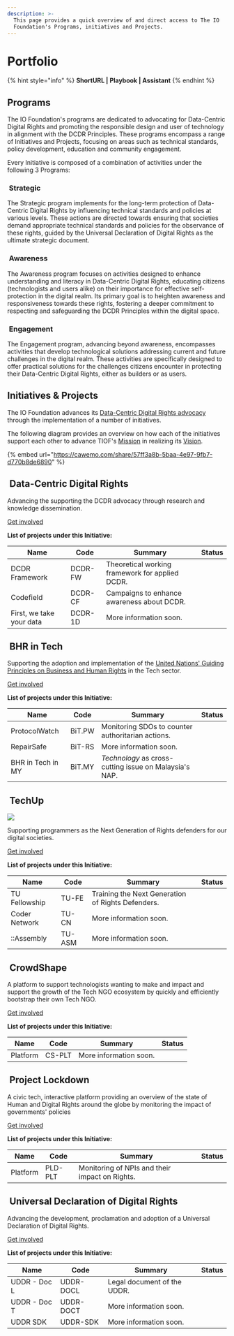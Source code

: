 ```yaml
---
description: >-
  This page provides a quick overview of and direct access to The IO
  Foundation's Programs, initiatives and Projects.
---
```


# Portfolio

{% hint style="info" %}
**ShortURL | Playbook | Assistant**
{% endhint %}

## Programs

The IO Foundation's programs are dedicated to advocating for Data-Centric Digital Rights and promoting the responsible design and user of technology in alignment with the DCDR Principles. These programs encompass a range of Initiatives and Projects, focusing on areas such as technical standards, policy development, education and community engagement.

Every Initiative is composed of a combination of activities under the following 3 Programs:

### <img src="../../.gitbook/assets/DCDR Icon-01.png" alt="" data-size="line"> Strategic

The Strategic program implements for the long-term protection of Data-Centric Digital Rights by influencing technical standards and policies at various levels. These actions are directed towards ensuring that societies demand appropriate technical standards and policies for the observance of these rights, guided by the Universal Declaration of Digital Rights as the ultimate strategic document.

### <img src="../../.gitbook/assets/DCDR Icon-01.png" alt="" data-size="line"> Awareness

The Awareness program focuses on activities designed to enhance understanding and literacy in Data-Centric Digital Rights, educating citizens (technologists and users alike) on their importance for effective self-protection in the digital realm. Its primary goal is to heighten awareness and responsiveness towards these rights, fostering a deeper commitment to respecting and safeguarding the DCDR Principles within the digital space.

### <img src="../../.gitbook/assets/DCDR Icon-01.png" alt="" data-size="line"> Engagement

The Engagement program, advancing beyond awareness, encompasses activities that develop technological solutions addressing current and future challenges in the digital realm. These activities are specifically designed to offer practical solutions for the challenges citizens encounter in protecting their Data-Centric Digital Rights, either as builders or as users.

## Initiatives & Projects

The IO Foundation advances its [Data-Centric Digital Rights advocacy](https://tiof.click/DCDRAdvocacy) through the implementation of a number of initiatives.

The following diagram provides an overview on how each of the initiatives support each other to advance TIOF's [Mission](https://tiof.click/TIOFMission) in realizing its [Vision](https://tiof.click/TIOFVision).

{% embed url="https://cawemo.com/share/57ff3a8b-5baa-4e97-9fb7-d770b8de6890" %}

## <img src="../../.gitbook/assets/DCDR Icon-01.png" alt="" data-size="line"> Data-Centric Digital Rights

Advancing the supporting the DCDR advocacy through research and knowledge dissemination.

[Get involved](https://tiof.click/DCDRDocs)

**List of projects under this Initiative:**

<table><thead><tr><th>Name</th><th>Code</th><th>Summary</th><th data-type="select">Status</th></tr></thead><tbody><tr><td>DCDR Framework</td><td>DCDR-FW</td><td>Theoretical working framework for applied DCDR.</td><td></td></tr><tr><td>Codefield</td><td>DCDR-CF</td><td>Campaigns to enhance awareness about DCDR.</td><td></td></tr><tr><td>First, we take your data</td><td>DCDR-1D</td><td>More information soon.</td><td></td></tr></tbody></table>



## <img src="../../.gitbook/assets/[TIOF BiT] Comms [P] Logo FC T HiRes XXX v1.0.png" alt="" data-size="line"> BHR in Tech

Supporting the adoption and implementation of the [United Nations' Guiding Principles on Business and Human Rights](https://dothe.click/Ext6) in the Tech sector.

[Get involved](https://tiof.click/BiTDocs)

**List of projects under this Initiative:**

<table><thead><tr><th>Name</th><th>Code</th><th>Summary</th><th data-type="select">Status</th></tr></thead><tbody><tr><td>ProtocolWatch</td><td>BiT.PW</td><td>Monitoring SDOs to counter authoritarian actions.</td><td></td></tr><tr><td>RepairSafe</td><td>BiT-RS</td><td>More information soon.</td><td></td></tr><tr><td>BHR in Tech in MY</td><td>BiT.MY</td><td><em>Technology</em> as cross-cutting issue on Malaysia's NAP.</td><td></td></tr></tbody></table>



## <img src="../../.gitbook/assets/[TIOF TU] Comms [P] U Logo FC T HiRes XXX v1.0.png" alt="" data-size="line"> TechUp

![](<../../.gitbook/assets/\[TIOF TU] Comms \[P] LinkedIn - Event Header ENG v1.0.jpg>)

Supporting programmers as the Next Generation of Rights defenders for our digital societies.

[Get involved](https://tiof.click/TUDocs)

**List of projects under this Initiative:**

<table><thead><tr><th>Name</th><th>Code</th><th>Summary</th><th data-type="select">Status</th></tr></thead><tbody><tr><td>TU Fellowship</td><td>TU-FE</td><td>Training the Next Generation of Rights Defenders.</td><td></td></tr><tr><td>Coder Network</td><td>TU-CN</td><td>More information soon.</td><td></td></tr><tr><td>::Assembly</td><td>TU-ASM</td><td>More information soon.</td><td></td></tr></tbody></table>



## <img src="../../.gitbook/assets/CrowdShape-01.png" alt="" data-size="line"> CrowdShape

A platform to support technologists wanting to make and impact and support the growth of the Tech NGO ecosystem by quickly and efficiently bootstrap their own Tech NGO.

[Get involved](https://tiof.click/CSDocs)

**List of projects under this Initiative:**

<table><thead><tr><th>Name</th><th>Code</th><th>Summary</th><th data-type="select">Status</th></tr></thead><tbody><tr><td>Platform</td><td>CS-PLT</td><td>More information soon.</td><td></td></tr></tbody></table>



## <img src="../../.gitbook/assets/[TIOF PLD] Comms [P] Lock Logo LM T HiRes XXX v1.0.png" alt="" data-size="line"> Project Lockdown

A civic tech, interactive platform providing an overview of the state of Human and Digital Rights around the globe by monitoring the impact of governments' policies

[Get involved](https://tiof.click/PLDDocs)

**List of projects under this Initiative:**

<table><thead><tr><th>Name</th><th>Code</th><th>Summary</th><th data-type="select">Status</th></tr></thead><tbody><tr><td>Platform</td><td>PLD-PLT</td><td>Monitoring of NPIs and their impact on Rights.</td><td></td></tr></tbody></table>



## <img src="../../.gitbook/assets/[TIOF UDDR] Comms [P] Logo FC T HiRes XXX v1.0.png" alt="" data-size="line"> Universal Declaration of Digital Rights

Advancing the development, proclamation and adoption of a Universal Declaration of Digital Rights.

[Get involved](https://tiof.click/UDDRDocs)

**List of projects under this Initiative:**

<table><thead><tr><th>Name</th><th>Code</th><th>Summary</th><th data-type="select">Status</th></tr></thead><tbody><tr><td>UDDR - Doc L</td><td>UDDR-DOCL</td><td>Legal document of the UDDR.</td><td></td></tr><tr><td>UDDR - Doc T</td><td>UDDR-DOCT</td><td>More information soon.</td><td></td></tr><tr><td>UDDR SDK</td><td>UDDR-SDK</td><td>More information soon.</td><td></td></tr></tbody></table>

